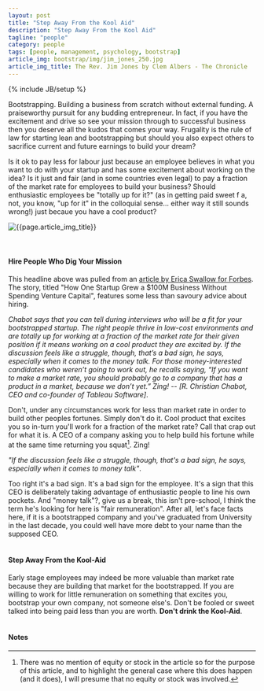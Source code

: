 ```yaml
---
layout: post
title: "Step Away From the Kool Aid"
description: "Step Away From the Kool Aid"
tagline: "people"
category: people
tags: [people, management, psychology, bootstrap]
article_img: bootstrap/img/jim_jones_250.jpg
article_img_title: The Rev. Jim Jones by Clem Albers - The Chronicle
---
```

{% include JB/setup %}
<div class="intro">
<div class="intro-txt">
<p>
Bootstrapping. Building a business from scratch without external funding. A praiseworthy pursuit for any budding entrepreneur. In fact, if you have the excitement and drive so see your mission through to successful business then you deserve all the kudos that comes your way. Frugality is the rule of law for starting lean and bootstrapping but should you also expect others to sacrifice current and future earnings to build your dream?
</p>
<p>
Is it ok to pay less for labour just because an employee believes in what you want to do with your startup and has some excitement about working on the idea? Is it just and fair (and in some countries even legal) to pay a fraction of the market rate for employees to build your business? Should enthusiastic employees be "totally up for it?" (as in getting paid sweet f a, not, you know, "up for it" in the colloquial sense... either way it still sounds wrong!) just becaue you have a cool product?
</p>
</div>
<div class="intro-img-border">
<div class="intro-img-bevel">
<div class="intro-img">
<img class="article-image" title="{{page.article_img_title}}" src="{{ASSET_PATH}}/{{page.article_img}}"/>
</div>
</div>
</div>
</div>
<br/>
<br/>

#### Hire People Who Dig Your Mission
This headline above was pulled from an [article by Erica Swallow for Forbes][1]. The story, titled "How One Startup Grew a $100M Business Without Spending Venture Capital", features some less than savoury advice about hiring.

_Chabot says that you can tell during interviews who will be a fit for your bootstrapped startup. The right people thrive in low-cost environments and are totally up for working at a fraction of the market rate for their given position if it means working on a cool product they are excited by. If the discussion feels like a struggle, though, that’s a bad sign, he says, especially when it comes to the money talk. For those money-interested candidates who weren’t going to work out, he recalls saying, “If you want to make a market rate, you should probably go to a company that has a product in a market, because we don’t yet.” Zing!_ -- <cite>[R. Christian Chabot, CEO and co-founder of Tableau Software]</cite>.

Don't, under any circumstances work for less than market rate in order to build other peoples fortunes. Simply don't do it. Cool product that excites you so in-turn you'll work for a fraction of the market rate? Call that crap out for what it is. A CEO of a company asking you to help build his fortune while at the same time returning you squat[^1]. Zing! 

_"If the discussion feels like a struggle, though, that's a bad sign, he says, especially when it comes to money talk"_.

Too right it's a bad sign. It's a bad sign for the employee. It's a sign that this CEO is deliberately taking advantage of enthusiastic people to line his own pockets. And "money talk"?, give us a break, this isn't pre-school, I think the term he's looking for here is "fair remuneration". After all, let's face facts here, if it is a bootstrapped company and you've graduated from University in the last decade, you could well have more debt to your name than the supposed CEO.
<br/>
<br/>

#### Step Away From the Kool-Aid 
Early stage employees may indeed be more valuable than market rate because they are building that market for the bootstrapped. If you are willing to work for little remuneration on something that excites you, bootstrap your own company, not someone else's. Don't be fooled or sweet talked into being paid less than you are worth. **Don't drink the Kool-Aid**.
<br/>
<br/>

#### Notes
[^1]: There was no mention of equity or stock in the article so for the purpose of this article, and to highlight the general case where this does happen (and it does), I will presume that no equity or stock was involved.

[1]:http://www.forbes.com/sites/ericaswallow/2012/12/27/bootstrapping-startup-venture-capital/
